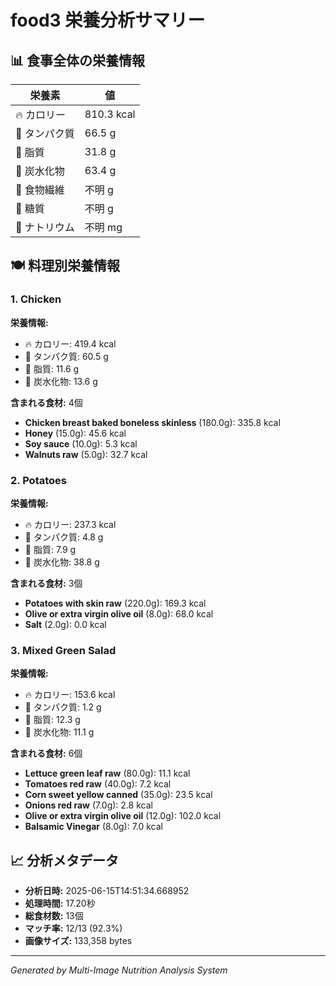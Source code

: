 # food3 栄養分析サマリー

## 📊 食事全体の栄養情報

| 栄養素 | 値 |
|--------|-----|
| 🔥 カロリー | 810.3 kcal |
| 🥩 タンパク質 | 66.5 g |
| 🧈 脂質 | 31.8 g |
| 🍞 炭水化物 | 63.4 g |
| 🌾 食物繊維 | 不明 g |
| 🍯 糖質 | 不明 g |
| 🧂 ナトリウム | 不明 mg |

## 🍽️ 料理別栄養情報

### 1. Chicken

**栄養情報:**
- 🔥 カロリー: 419.4 kcal
- 🥩 タンパク質: 60.5 g
- 🧈 脂質: 11.6 g
- 🍞 炭水化物: 13.6 g

**含まれる食材:** 4個

- **Chicken breast baked boneless skinless** (180.0g): 335.8 kcal
- **Honey** (15.0g): 45.6 kcal
- **Soy sauce** (10.0g): 5.3 kcal
- **Walnuts raw** (5.0g): 32.7 kcal

### 2. Potatoes

**栄養情報:**
- 🔥 カロリー: 237.3 kcal
- 🥩 タンパク質: 4.8 g
- 🧈 脂質: 7.9 g
- 🍞 炭水化物: 38.8 g

**含まれる食材:** 3個

- **Potatoes with skin raw** (220.0g): 169.3 kcal
- **Olive or extra virgin olive oil** (8.0g): 68.0 kcal
- **Salt** (2.0g): 0.0 kcal

### 3. Mixed Green Salad

**栄養情報:**
- 🔥 カロリー: 153.6 kcal
- 🥩 タンパク質: 1.2 g
- 🧈 脂質: 12.3 g
- 🍞 炭水化物: 11.1 g

**含まれる食材:** 6個

- **Lettuce green leaf raw** (80.0g): 11.1 kcal
- **Tomatoes red raw** (40.0g): 7.2 kcal
- **Corn sweet yellow canned** (35.0g): 23.5 kcal
- **Onions red raw** (7.0g): 2.8 kcal
- **Olive or extra virgin olive oil** (12.0g): 102.0 kcal
- **Balsamic Vinegar** (8.0g): 7.0 kcal

## 📈 分析メタデータ

- **分析日時:** 2025-06-15T14:51:34.668952
- **処理時間:** 17.20秒
- **総食材数:** 13個
- **マッチ率:** 12/13 (92.3%)
- **画像サイズ:** 133,358 bytes

---
*Generated by Multi-Image Nutrition Analysis System*
